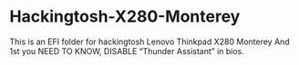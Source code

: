 # Hackingtosh-X280-Monterey
This is an EFI folder for hackingtosh Lenovo Thinkpad X280 Monterey
And 1st you NEED TO KNOW, DISABLE “Thunder Assistant” in bios.
